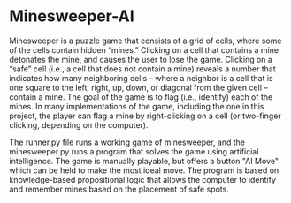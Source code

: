 # Minesweeper-AI

Minesweeper is a puzzle game that consists of a grid of cells, where some of the cells contain hidden “mines.” Clicking on a cell that contains a mine detonates the mine, and causes the user to lose the game. Clicking on a “safe” cell (i.e., a cell that does not contain a mine) reveals a number that indicates how many neighboring cells – where a neighbor is a cell that is one square to the left, right, up, down, or diagonal from the given cell – contain a mine. The goal of the game is to flag (i.e., identify) each of the mines. In many implementations of the game, including the one in this project, the player can flag a mine by right-clicking on a cell (or two-finger clicking, depending on the computer).

The runner.py file runs a working game of minesweeper, and the minesweeper.py runs a program that solves the game using artificial intelligence. The game is manually playable, but offers a button "AI Move" which can be held to make the most ideal move. The program is based on knowledge-based propositional logic that allows the computer to identify and remember mines based on the placement of safe spots. 
